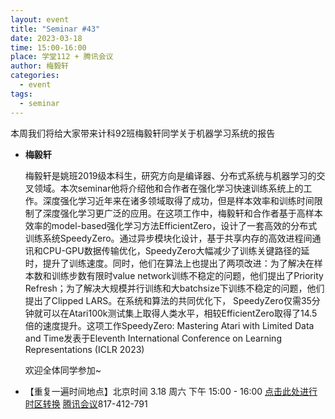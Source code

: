 ```yaml
---
layout: event
title: "Seminar #43"
date: 2023-03-18
time: 15:00-16:00
place: 学堂112 + 腾讯会议
author: 梅毅轩
categories:
  - event
tags:
  - seminar
---
```


本周我们将给大家带来计科92班梅毅轩同学关于机器学习系统的报告

* **梅毅轩**

   梅毅轩是姚班2019级本科生，研究方向是编译器、分布式系统与机器学习的交叉领域。本次seminar他将介绍他和合作者在强化学习快速训练系统上的工作。深度强化学习近年来在诸多领域取得了成功，但是样本效率和训练时间限制了深度强化学习更广泛的应用。在这项工作中，梅毅轩和合作者基于高样本效率的model-based强化学习方法EfficientZero，设计了一套高效的分布式训练系统SpeedyZero。通过异步模块化设计，基于共享内存的高效进程间通讯和CPU-GPU数据传输优化，SpeedyZero大幅减少了训练关键路径的延时，提升了训练速度。同时，他们在算法上也提出了两项改进：为了解决在样本数和训练步数有限时value network训练不稳定的问题，他们提出了Priority Refresh；为了解决大规模并行训练和大batchsize下训练不稳定的问题，他们提出了Clipped LARS。在系统和算法的共同优化下， SpeedyZero仅需35分钟就可以在Atari100k测试集上取得人类水平，相较EfficientZero取得了14.5倍的速度提升。这项工作SpeedyZero: Mastering Atari with Limited Data and Time发表于Eleventh International Conference on Learning Representations (ICLR 2023)
   
   欢迎全体同学参加~
<!--more-->

* 【重复一遍时间地点】北京时间 3.18 周六 下午 15:00 - 16:00 [点击此处进行时区转换](https://www.timeanddate.com/worldclock/fixedtime.html?msg=Yao+Class+Seminar+%2343&iso=20230318T15&p1=33&ah=1) [腾讯会议](https://meeting.tencent.com/dm/KZWbTklm7wvj)817-412-791